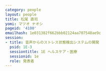 ```yaml
---
category: people
layout: people
title: 松尾 直司
yomi: マツオ ナオシ
pageid: '4100'
emailhash: 1e031382f662bbb02124aa707548ae9c
session:
- title: 音声からのストレス状態検出システムの開発
  psid: 1E-3
  sessiontitle: 1E ヘルスケア・医療
  sessionid: 1e
  role: 発表者
---
```

